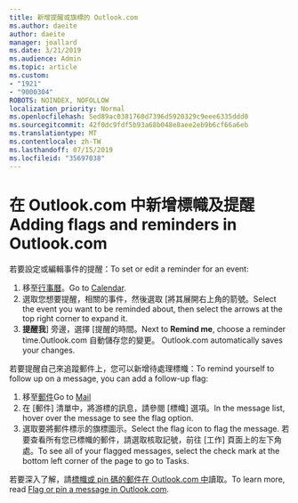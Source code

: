 ```yaml
---
title: 新增提醒或旗標的 Outlook.com
ms.author: daeite
author: daeite
manager: joallard
ms.date: 3/21/2019
ms.audience: Admin
ms.topic: article
ms.custom:
- "1921"
- "9000304"
ROBOTS: NOINDEX, NOFOLLOW
localization_priority: Normal
ms.openlocfilehash: 5ed89ac0381760d7396d5920329c9eee6335ddd0
ms.sourcegitcommit: 42f0dc9fdf5b93a68b048e8aee2eb9b6cf66a6eb
ms.translationtype: MT
ms.contentlocale: zh-TW
ms.lasthandoff: 07/15/2019
ms.locfileid: "35697038"
---
```

# <a name="adding-flags-and-reminders-in-outlookcom"></a><span data-ttu-id="60d44-102">在 Outlook.com 中新增標幟及提醒</span><span class="sxs-lookup"><span data-stu-id="60d44-102">Adding flags and reminders in Outlook.com</span></span>

<span data-ttu-id="60d44-103">若要設定或編輯事件的提醒：</span><span class="sxs-lookup"><span data-stu-id="60d44-103">To set or edit a reminder for an event:</span></span>

1. <span data-ttu-id="60d44-104">移至[行事曆](https://outlook.live.com/calendar/)。</span><span class="sxs-lookup"><span data-stu-id="60d44-104">Go to [Calendar](https://outlook.live.com/calendar/).</span></span>
1. <span data-ttu-id="60d44-105">選取您想要提醒，相關的事件，然後選取 [將其展開右上角的箭號。</span><span class="sxs-lookup"><span data-stu-id="60d44-105">Select the event you want to be reminded about, then select the arrows at the top right corner to expand it.</span></span>
1. <span data-ttu-id="60d44-106">**提醒我**] 旁邊，選擇 [提醒的時間。</span><span class="sxs-lookup"><span data-stu-id="60d44-106">Next to **Remind me**, choose a reminder time.</span></span><span data-ttu-id="60d44-107">Outlook.com 自動儲存您的變更。</span><span class="sxs-lookup"><span data-stu-id="60d44-107"> Outlook.com automatically saves your changes.</span></span>

<span data-ttu-id="60d44-108">若要提醒自己來追蹤郵件上，您可以新增待處理標幟：</span><span class="sxs-lookup"><span data-stu-id="60d44-108">To remind yourself to follow up on a message, you can add a follow-up flag:</span></span>

1. <span data-ttu-id="60d44-109">移至[郵件](https://outlook.live.com/mail/)</span><span class="sxs-lookup"><span data-stu-id="60d44-109">Go to [Mail](https://outlook.live.com/mail/)</span></span>
1. <span data-ttu-id="60d44-110">在 [郵件] 清單中，將游標的訊息，請參閱 [標幟] 選項。</span><span class="sxs-lookup"><span data-stu-id="60d44-110">In the message list, hover over the message to see the flag option.</span></span>
1. <span data-ttu-id="60d44-111">選取要將郵件標示的旗標圖示。</span><span class="sxs-lookup"><span data-stu-id="60d44-111">Select the flag icon to flag the message.</span></span> <span data-ttu-id="60d44-112">若要查看所有您已標幟的郵件，請選取核取記號，前往 [工作] 頁面上的左下角處。</span><span class="sxs-lookup"><span data-stu-id="60d44-112">To see all of your flagged messages, select the check mark at the bottom left corner of the page to go to Tasks.</span></span>
 
<span data-ttu-id="60d44-113">若要深入了解，請[標幟或 pin 碼的郵件在 Outlook.com 中](https://support.office.com/article/8e911e69-30d6-4cc8-8c71-a1163560618a?wt.mc_id=Office_Outlook_com_Alchemy)讀取。</span><span class="sxs-lookup"><span data-stu-id="60d44-113">To learn more, read [Flag or pin a message in Outlook.com](https://support.office.com/article/8e911e69-30d6-4cc8-8c71-a1163560618a?wt.mc_id=Office_Outlook_com_Alchemy).</span></span>

